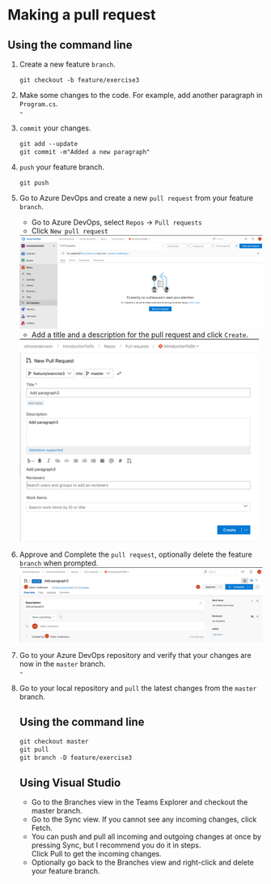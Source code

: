 # Making a pull request

## Using the command line

1. Create a new feature `branch`.
    ```
    git checkout -b feature/exercise3
    ```

2. Make some changes to the code. For example, add another paragraph in `Program.cs`.  
    \-

3. `commit` your changes.
    ```
    git add --update
    git commit -m"Added a new paragraph"
    ```

4. `push` your feature branch.
    ```
    git push
    ```

5. Go to Azure DevOps and create a new `pull request` from your feature `branch`.
    - Go to Azure DevOps, select `Repos` -> `Pull requests`
    - Click `New pull request`  
    <img src="../images/exercise3_1.png" />

    - Add a title and a description for the pull request and click `Create`.  
    <img src="../images/exercise3_2.png" height="400" />

6. Approve and Complete the `pull request`, optionally delete the feature `branch` when prompted.
    <img src="../images/exercise3_3.png"/>

7. Go to your Azure DevOps repository and verify that your changes are now in the `master` branch.  
    \-

8. Go to your local repository and `pull` the latest changes from the `master` branch.
    ## Using the command line
    ```
    git checkout master
    git pull
    git branch -D feature/exercise3
    ```

    ## Using Visual Studio
    - Go to the Branches view in the Teams Explorer and checkout the master branch.
    - Go to the Sync view. If you cannot see any incoming changes, click Fetch.
    - You can push and pull all incoming and outgoing changes at once by pressing Sync, but I recommend you do it in steps.  
    Click Pull to get the incoming changes.  
    - Optionally go back to the Branches view and right-click and delete your feature branch.